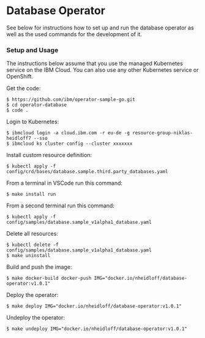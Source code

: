 # Database Operator

See below for instructions how to set up and run the database operator as well as the used commands for the development of it.

### Setup and Usage

The instructions below assume that you use the managed Kubernetes service on the IBM Cloud. You can also use any other Kubernetes service or OpenShift.

Get the code:

```
$ https://github.com/ibm/operator-sample-go.git
$ cd operator-database
$ code .
```

Login to Kubernetes:

```
$ ibmcloud login -a cloud.ibm.com -r eu-de -g resource-group-niklas-heidloff7 --sso
$ ibmcloud ks cluster config --cluster xxxxxxx
```

Install custom resource definition:

```
$ kubectl apply -f config/crd/bases/database.sample.third.party_databases.yaml
```

From a terminal in VSCode run this command:

```
$ make install run
```

From a second terminal run this command:

```
$ kubectl apply -f config/samples/database.sample_v1alpha1_database.yaml
```

Delete all resources:

```
$ kubectl delete -f config/samples/database.sample_v1alpha1_database.yaml
$ make uninstall
```

Build and push the image:

```
$ make docker-build docker-push IMG="docker.io/nheidloff/database-operator:v1.0.1"
```

Deploy the operator:

```
$ make deploy IMG="docker.io/nheidloff/database-operator:v1.0.1"
```

Undeploy the operator:

```
$ make undeploy IMG="docker.io/nheidloff/database-operator:v1.0.1"
```